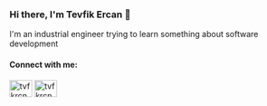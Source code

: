 ### Hi there, I'm Tevfik Ercan 👋
I'm an industrial engineer trying to learn something about software development</br>

<!--
**TVFKRCN/TVFKRCN** is a ✨ _special_ ✨ repository because its `README.md` (this file) appears on your GitHub profile.

Here are some ideas to get you started:

- 🔭 I’m currently working on ...
- 🌱 I’m currently learning ...
- 👯 I’m looking to collaborate on ...
- 🤔 I’m looking for help with ...
- 💬 Ask me about ...
- 📫 How to reach me: ...
- 😄 Pronouns: ...
- ⚡ Fun fact: ...
-->


<h4 align="left">Connect with me:</h4>
<p align="left">
<a href="https://linkedin.com/in/tvfkrcn" target="blank"><img align="center" src="https://raw.githubusercontent.com/rahuldkjain/github-profile-readme-generator/master/src/images/icons/Social/linked-in-alt.svg" alt="tvfkrcn" height="30" width="40" /></a>
<a href="https://instagram.com/tvfkrcn" target="blank"><img align="center" src="https://raw.githubusercontent.com/rahuldkjain/github-profile-readme-generator/master/src/images/icons/Social/instagram.svg" alt="tvfkrcn" height="30" width="40" /></a>
</p>
